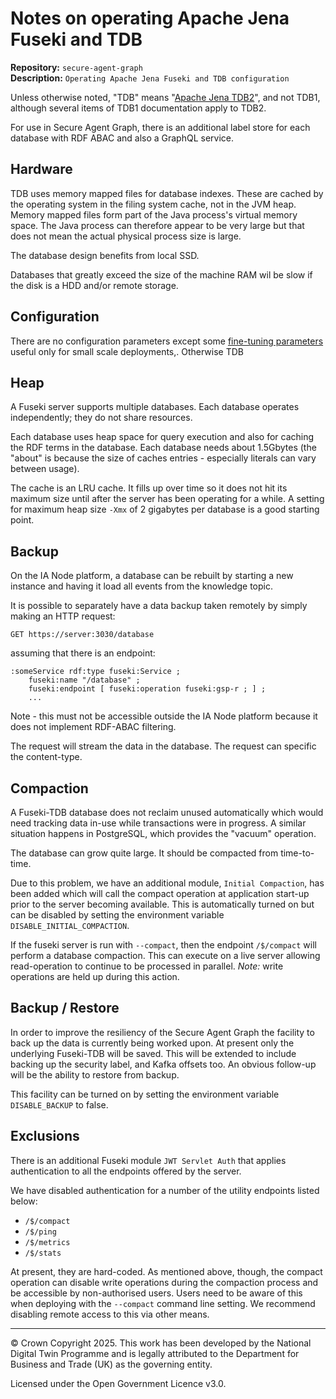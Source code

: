 
# Notes on operating Apache Jena Fuseki and TDB
**Repository:** `secure-agent-graph`  
**Description:** `Operating Apache Jena Fuseki and TDB configuration`  
<!-- SPDX-License-Identifier: OGL-UK-3.0 -->

Unless otherwise noted, "TDB" means "[Apache Jena TDB2](https://jena.apache.org/documentation/tdb2/)", 
and not TDB1, although several items of TDB1 documentation apply to TDB2.

For use in Secure Agent Graph, there is an additional label store for each database with RDF
ABAC and also a GraphQL service.

## Hardware

TDB uses memory mapped files for database indexes. These are cached by the
operating system in the filing system cache, not in the JVM heap.  Memory mapped
files form part of the Java process's virtual memory space. The Java process can
therefore appear to be very large but that does not mean the actual physical
process size is large.

The database design benefits from local SSD.

Databases that greatly exceed the size of the machine RAM wil be slow if the
disk is a HDD and/or remote storage.

## Configuration

There are no configuration parameters except some [fine-tuning
parameters](https://jena.apache.org/documentation/tdb/store-parameters.html)
useful only for small scale deployments,. Otherwise TDB

## Heap

A Fuseki server supports multiple databases.  Each database operates
independently; they do not share resources.

Each database uses heap space for query execution and also for caching the RDF
terms in the database. Each database needs about 1.5Gbytes (the "about" is
because the size of caches entries - especially literals can vary between
usage).

The cache is an LRU cache. It fills up over time so it does not hit its maximum
size until after the server has been operating for a while.  A setting for
maximum heap size `-Xmx` of 2 gigabytes per database is a good starting point.

## Backup

On the IA Node platform, a database can be rebuilt by starting a new instance and
having it load all events from the knowledge topic.

It is possible to separately have a data backup taken remotely by simply making
an HTTP request:

`GET https://server:3030/database`

assuming that there is an endpoint:

```
:someService rdf:type fuseki:Service ;
    fuseki:name "/database" ;
    fuseki:endpoint [ fuseki:operation fuseki:gsp-r ; ] ;
    ...
```
Note - this must not be accessible outside the IA Node platform because it does not implement RDF-ABAC filtering.


The request will stream the data in the database.  The request can specific the content-type.

## Compaction

A Fuseki-TDB database does not reclaim unused automatically which would need
tracking data in-use while transactions were in progress.  A similar situation
happens in PostgreSQL, which provides the "vacuum" operation.

The database can grow quite large. It should be compacted from time-to-time.

Due to this problem, we have an additional module, `Initial Compaction`, has been added
which will call the compact operation at application start-up prior to the server becoming
available. This is automatically turned on but can be disabled by setting the 
environment variable `DISABLE_INITIAL_COMPACTION`.

If the fuseki server is run with `--compact`, then the endpoint `/$/compact`
will perform a database compaction. This can execute on a live server allowing
read-operation to continue to be processed in parallel.  *Note:* write
operations are held up during this action.

## Backup / Restore

In order to improve the resiliency of the Secure Agent Graph the facility to back up the data is currently being worked upon. 
At present only the underlying Fuseki-TDB will be saved. This will be extended to include backing up the security label, and Kafka offsets too.
An obvious follow-up will be the ability to restore from backup.

This facility can be turned on by setting the environment variable `DISABLE_BACKUP` to false. 

## Exclusions

There is an additional Fuseki module `JWT Servlet Auth` that applies authentication to all the endpoints offered by the server.

We have disabled authentication for a number of the utility endpoints listed below:
- `/$/compact` 
- `/$/ping`
- `/$/metrics` 
- `/$/stats`

At present, they are hard-coded.  As mentioned above, though, the compact operation can disable write operations during the compaction process and be accessible by non-authorised users. 
Users need to be aware of this when deploying with the `--compact` command line setting. We recommend disabling remote access to this via other means.


---
© Crown Copyright 2025. This work has been developed by the National Digital Twin Programme and is legally attributed to the Department for Business and Trade (UK) as the
governing entity.  

Licensed under the Open Government Licence v3.0.
